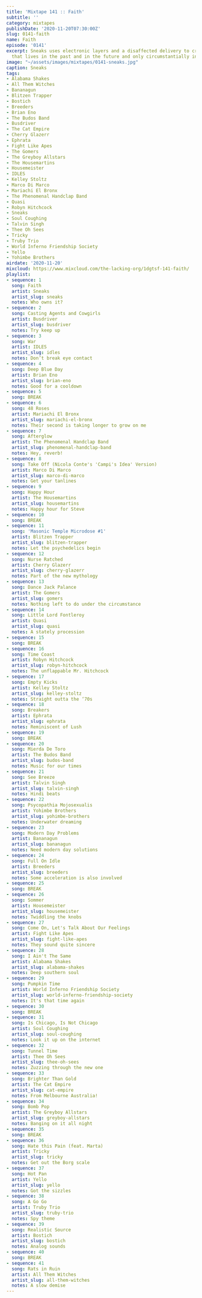 ```yaml
---
title: 'Mixtape 141 :: Faith'
subtitle: ''
category: mixtapes
publishDate: '2020-11-20T07:30:00Z'
slug: 0141-faith
name: Faith
episode: '0141'
excerpt: Sneaks uses electronic layers and a disaffected delivery to create something
  that lives in the past and in the future and only circumstantially in the present.
image: "~/assets/images/mixtapes/0141-sneaks.jpg"
caption: Sneaks
tags:
- Alabama Shakes
- All Them Witches
- Bananagun
- Blitzen Trapper
- Bostich
- Breeders
- Brian Eno
- The Budos Band
- Busdriver
- The Cat Empire
- Cherry Glazerr
- Ephrata
- Fight Like Apes
- The Gomers
- The Greyboy Allstars
- The Housemartins
- Housemeister
- IDLES
- Kelley Stoltz
- Marco Di Marco
- Mariachi El Bronx
- The Phenomenal Handclap Band
- Quasi
- Robyn Hitchcock
- Sneaks
- Soul Coughing
- Talvin Singh
- Thee Oh Sees
- Tricky
- Truby Trio
- World Inferno Friendship Society
- Yello
- Yohimbe Brothers
airdate: '2020-11-20'
mixcloud: https://www.mixcloud.com/the-lacking-org/1dgtsf-141-faith/
playlist:
- sequence: 1
  song: Faith
  artist: Sneaks
  artist_slug: sneaks
  notes: Who owns it?
- sequence: 2
  song: Casting Agents and Cowgirls
  artist: Busdriver
  artist_slug: busdriver
  notes: Try keep up
- sequence: 3
  song: War
  artist: IDLES
  artist_slug: idles
  notes: Don’t break eye contact
- sequence: 4
  song: Deep Blue Day
  artist: Brian Eno
  artist_slug: brian-eno
  notes: Good for a cooldown
- sequence: 5
  song: BREAK
- sequence: 6
  song: 48 Roses
  artist: Mariachi El Bronx
  artist_slug: mariachi-el-bronx
  notes: Their second is taking longer to grow on me
- sequence: 7
  song: Afterglow
  artist: The Phenomenal Handclap Band
  artist_slug: phenomenal-handclap-band
  notes: Hey, reverb!
- sequence: 8
  song: Take Off (Nicola Conte's 'Campi's Idea' Version)
  artist: Marco Di Marco
  artist_slug: marco-di-marco
  notes: Get your tanlines
- sequence: 9
  song: Happy Hour
  artist: The Housemartins
  artist_slug: housemartins
  notes: Happy hour for Steve
- sequence: 10
  song: BREAK
- sequence: 11
  song: 'Masonic Temple Microdose #1'
  artist: Blitzen Trapper
  artist_slug: blitzen-trapper
  notes: Let the psychedelics begin
- sequence: 12
  song: Nurse Ratched
  artist: Cherry Glazerr
  artist_slug: cherry-glazerr
  notes: Part of the new mythology
- sequence: 13
  song: Dance Jack Palance
  artist: The Gomers
  artist_slug: gomers
  notes: Nothing left to do under the circumstance
- sequence: 14
  song: Little Lord Fontleroy
  artist: Quasi
  artist_slug: quasi
  notes: A stately procession
- sequence: 15
  song: BREAK
- sequence: 16
  song: Time Coast
  artist: Robyn Hitchcock
  artist_slug: robyn-hitchcock
  notes: The unflappable Mr. Hitchcock
- sequence: 17
  song: Empty Kicks
  artist: Kelley Stoltz
  artist_slug: kelley-stoltz
  notes: Straight outta the ‘70s
- sequence: 18
  song: Breakers
  artist: Ephrata
  artist_slug: ephrata
  notes: Reminiscent of Lush
- sequence: 19
  song: BREAK
- sequence: 20
  song: Mierda De Toro
  artist: The Budos Band
  artist_slug: budos-band
  notes: Music for our times
- sequence: 21
  song: See Breeze
  artist: Talvin Singh
  artist_slug: talvin-singh
  notes: Hindi beats
- sequence: 22
  song: Psycopathia Mojosexualis
  artist: Yohimbe Brothers
  artist_slug: yohimbe-brothers
  notes: Underwater dreaming
- sequence: 23
  song: Modern Day Problems
  artist: Bananagun
  artist_slug: bananagun
  notes: Need modern day solutions
- sequence: 24
  song: Full On Idle
  artist: Breeders
  artist_slug: breeders
  notes: Some acceleration is also involved
- sequence: 25
  song: BREAK
- sequence: 26
  song: Sommer
  artist: Housemeister
  artist_slug: housemeister
  notes: Twiddling the knobs
- sequence: 27
  song: Come On, Let's Talk About Our Feelings
  artist: Fight Like Apes
  artist_slug: fight-like-apes
  notes: They sound quite sincere
- sequence: 28
  song: I Ain't The Same
  artist: Alabama Shakes
  artist_slug: alabama-shakes
  notes: Deep southern soul
- sequence: 29
  song: Pumpkin Time
  artist: World Inferno Friendship Society
  artist_slug: world-inferno-friendship-society
  notes: It's that time again
- sequence: 30
  song: BREAK
- sequence: 31
  song: Is Chicago, Is Not Chicago
  artist: Soul Coughing
  artist_slug: soul-coughing
  notes: Look it up on the internet
- sequence: 32
  song: Tunnel Time
  artist: Thee Oh Sees
  artist_slug: thee-oh-sees
  notes: Zuzzing through the new one
- sequence: 33
  song: Brighter Than Gold
  artist: The Cat Empire
  artist_slug: cat-empire
  notes: From Melbourne Australia!
- sequence: 34
  song: Bomb Pop
  artist: The Greyboy Allstars
  artist_slug: greyboy-allstars
  notes: Banging on it all night
- sequence: 35
  song: BREAK
- sequence: 36
  song: Hate this Pain (feat. Marta)
  artist: Tricky
  artist_slug: tricky
  notes: Get out the Borg scale
- sequence: 37
  song: Hot Pan
  artist: Yello
  artist_slug: yello
  notes: Got the sizzles
- sequence: 38
  song: A Go Go
  artist: Truby Trio
  artist_slug: truby-trio
  notes: Spy theme
- sequence: 39
  song: Realistic Source
  artist: Bostich
  artist_slug: bostich
  notes: Analog sounds
- sequence: 40
  song: BREAK
- sequence: 41
  song: Rats in Ruin
  artist: All Them Witches
  artist_slug: all-them-witches
  notes: A slow demise
---
```


